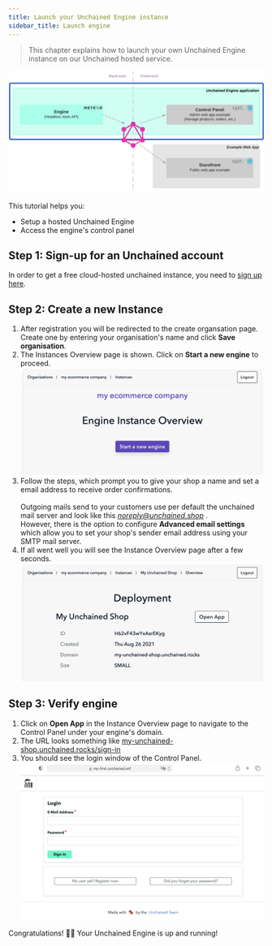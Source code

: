 ```yaml
---
title: Launch your Unchained Engine instance
sidebar_title: Launch engine
---
```


> This chapter explains how to launch your own Unchained Engine instance on our Unchained hosted service.

![diagram](../images/getting-started/Engine_Setup.png)

This tutorial helps you:

- Setup a hosted Unchained Engine
- Access the engine's control panel

## Step 1: Sign-up for an Unchained account

In order to get a free cloud-hosted unchained instance, you need to [sign up here](https://unchained.shop/en/signup).

## Step 2: Create a new Instance

1. After registration you will be redirected to the create organsation page.
   Create one by entering your organisation's name and click **Save organisation**.
2. The Instances Overview page is shown. Click on **Start a new engine** to proceed.
   ![diagram](../images/getting-started/Engine_Setup_Create_Instance.png)
3. Follow the steps, which prompt you to give your shop a name and set a email address to receive order confirmations. <br /><br />Outgoing mails send to your customers use per default the unchained mail server and look like this <u>_noreply@unchained.shop_</u> .<br />However, there is the option to configure **Advanced email settings** which allow you to set your shop's sender email address using your SMTP mail server.
4. If all went well you will see the Instance Overview page after a few seconds.
   ![diagram](../images/getting-started/Engine_Setup_Instance_Deployed.png)

## Step 3: Verify engine

1. Click on **Open App** in the Instance Overview page to navigate to the Control Panel under your engine's domain.
2. The URL looks something like <u>my-unchained-shop.unchained.rocks/sign-in</u>
3. You should see the login window of the Control Panel.
   ![diagram](../images/getting-started/Engine_Setup_Verification.png)

Congratulations! 👏🏻 Your Unchained Engine is up and running!
